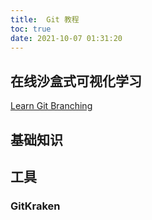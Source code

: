 ```yaml
---
title:  Git 教程
toc: true
date: 2021-10-07 01:31:20
---
```


## 在线沙盒式可视化学习
[Learn Git Branching](https://learngitbranching.js.org/?locale=zh_CN)

## 基础知识


## 工具

### GitKraken